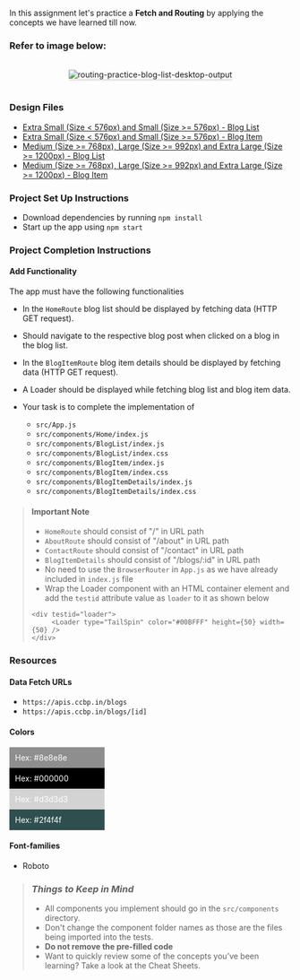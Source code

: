 In this assignment let's practice a **Fetch and Routing** by applying the
concepts we have learned till now.

### Refer to image below:

<br/>
<div style="text-align: center;">
    <img src="https://assets.ccbp.in/frontend/content/react-js/fetch-and-routing-practice-output.gif" alt="routing-practice-blog-list-desktop-output" style="max-width:70%;box-shadow:0 2.8px 2.2px rgba(0, 0, 0, 0.12)">
</div>
<br/>

### Design Files

- [Extra Small (Size < 576px) and Small (Size >= 576px) - Blog List](https://assets.ccbp.in/frontend/content/react-js/fetch-and-routing-practice-sm-blog-list-output.png)
- [Extra Small (Size < 576px) and Small (Size >= 576px) - Blog Item](https://assets.ccbp.in/frontend/content/react-js/fetch-and-routing-practice-sm-blog-item-output.png)
- [Medium (Size >= 768px), Large (Size >= 992px) and Extra Large (Size >= 1200px) - Blog List](https://assets.ccbp.in/frontend/content/react-js/fetch-and-routing-practice-lg-blog-list-output.png)
- [Medium (Size >= 768px), Large (Size >= 992px) and Extra Large (Size >= 1200px) - Blog Item](https://assets.ccbp.in/frontend/content/react-js/fetch-and-routing-practice-lg-blog-item-output.png)

### Project Set Up Instructions

- Download dependencies by running `npm install`
- Start up the app using `npm start`

### Project Completion Instructions

#### Add Functionality

The app must have the following functionalities

- In the `HomeRoute` blog list should be displayed by fetching data (HTTP GET
  request).
- Should navigate to the respective blog post when clicked on a blog in the blog
  list.
- In the `BlogItemRoute` blog item details should be displayed by fetching data
  (HTTP GET request).
- A Loader should be displayed while fetching blog list and blog item data.
- Your task is to complete the implementation of

  - `src/App.js`
  - `src/components/Home/index.js`
  - `src/components/BlogList/index.js`
  - `src/components/BlogList/index.css`
  - `src/components/BlogItem/index.js`
  - `src/components/BlogItem/index.css`
  - `src/components/BlogItemDetails/index.js`
  - `src/components/BlogItemDetails/index.css`

> #### Important Note
>
> - `HomeRoute` should consist of "/" in URL path
> - `AboutRoute` should consist of "/about" in URL path
> - `ContactRoute` should consist of "/contact" in URL path
> - `BlogItemDetails` should consist of "/blogs/:id" in URL path
> - No need to use the `BrowserRouter` in `App.js` as we have already included
>   in `index.js` file
> - Wrap the Loader component with an HTML container element and add the
>   `testid` attribute value as `loader` to it as shown below
>
> ```
> <div testid="loader">
>      <Loader type="TailSpin" color="#00BFFF" height={50} width={50} />
> </div>
>
> ```

### Resources

#### Data Fetch URLs

- `https://apis.ccbp.in/blogs`
- `https://apis.ccbp.in/blogs/[id]`

#### Colors

<div style="background-color: #8e8e8e; width: 150px; padding: 10px; color: white">Hex: #8e8e8e</div>
<div style="background-color: #000000; width: 150px; padding: 10px; color: white">Hex: #000000</div>
<div style="background-color: #d3d3d3; width: 150px; padding: 10px; color: white">Hex: #d3d3d3</div>
<div style="background-color: #2f4f4f; width: 150px; padding: 10px; color: white">Hex: #2f4f4f</div>

#### Font-families

- Roboto

> ### _Things to Keep in Mind_
>
> - All components you implement should go in the `src/components` directory.
> - Don't change the component folder names as those are the files being
>   imported into the tests.
> - **Do not remove the pre-filled code**
> - Want to quickly review some of the concepts you’ve been learning? Take a
>   look at the Cheat Sheets.
